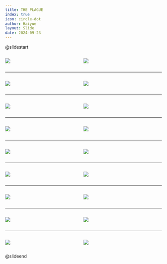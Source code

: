 ```yaml
---
title: THE PLAGUE
index: true
icon: circle-dot
author: Haiyue
layout: Slide
date: 2024-09-23
---
```

 
@slidestart

<div style="display:flex">
<div style="flex:1">

![](/reading/english/Level-W/THE%20PLAGUE/001.webp)
</div>
<div style="flex:1">

![](/reading/english/Level-W/THE%20PLAGUE/002.webp)
</div>
</div>

---

<div style="display:flex">
<div style="flex:1">

![](/reading/english/Level-W/THE%20PLAGUE/003.webp)
</div>
<div style="flex:1">

![](/reading/english/Level-W/THE%20PLAGUE/004.webp)
</div>
</div>

---

<div style="display:flex">
<div style="flex:1">

![](/reading/english/Level-W/THE%20PLAGUE/005.webp)
</div>
<div style="flex:1">

![](/reading/english/Level-W/THE%20PLAGUE/006.webp)
</div>
</div>

---

<div style="display:flex">
<div style="flex:1">

![](/reading/english/Level-W/THE%20PLAGUE/007.webp)
</div>
<div style="flex:1">

![](/reading/english/Level-W/THE%20PLAGUE/008.webp)
</div>
</div>

---

<div style="display:flex">
<div style="flex:1">

![](/reading/english/Level-W/THE%20PLAGUE/009.webp)
</div>
<div style="flex:1">

![](/reading/english/Level-W/THE%20PLAGUE/010.webp)
</div>
</div>

---

<div style="display:flex">
<div style="flex:1">

![](/reading/english/Level-W/THE%20PLAGUE/011.webp)
</div>
<div style="flex:1">

![](/reading/english/Level-W/THE%20PLAGUE/012.webp)
</div>
</div>

---

<div style="display:flex">
<div style="flex:1">

![](/reading/english/Level-W/THE%20PLAGUE/013.webp)
</div>
<div style="flex:1">

![](/reading/english/Level-W/THE%20PLAGUE/014.webp)
</div>
</div>

---

<div style="display:flex">
<div style="flex:1">

![](/reading/english/Level-W/THE%20PLAGUE/015.webp)
</div>
<div style="flex:1">

![](/reading/english/Level-W/THE%20PLAGUE/016.webp)
</div>
</div>

---

<div style="display:flex">
<div style="flex:1">

![](/reading/english/Level-W/THE%20PLAGUE/017.webp)
</div>
<div style="flex:1">

![](/reading/english/Level-W/THE%20PLAGUE/018.webp)
</div>
</div>

@slideend